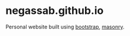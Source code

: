 # negassab.github.io

Personal website built using [bootstrap](https://getbootstrap.com/docs/5.2/), [masonry](https://masonry.desandro.com/).
